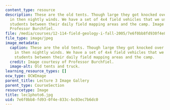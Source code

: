 ```yaml
---
content_type: resource
description: These are the old tents. Though large they got knocked over frequently
  in then nightly winds. We have a set of 4x4 field vehicles that we use for moving
  students between their daily field mapping areas and the camp. Image courtesy of
  Professor Burchfiel.
file: /media/courses/12-114-field-geology-i-fall-2005/7e6f0bb8fd930f4e833cbc03ec7b6dc0_lec1photo6.jpg
file_type: image/jpeg
image_metadata:
  caption: These are the old tents. Though large they got knocked over frequently
    in then nightly winds. We have a set of 4x4 field vehicles that we use for moving
    students between their daily field mapping areas and the camp.
  credit: Image courtesy of Professor Burchfiel.
  image-alt: Old tents and truck.
learning_resource_types: []
ocw_type: OCWImage
parent_title: Lecture 3 Image Gallery
parent_type: CourseSection
resourcetype: Image
title: lec1photo6.jpg
uid: 7e6f0bb8-fd93-0f4e-833c-bc03ec7b6dc0
---
```

